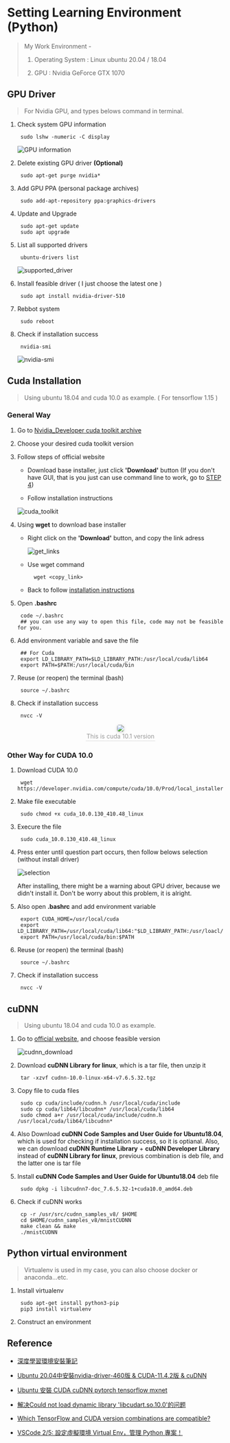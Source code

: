 # Setting Learning Environment (Python) #

> My Work Environment -
>
>1. Operating System : Linux ubuntu 20.04 / 18.04
>
>2. GPU : Nvidia GeForce GTX 1070

## GPU Driver ##

> For Nvidia GPU, and types belows command in terminal.

1. Check system GPU information

        sudo lshw -numeric -C display

    ![GPU information](./Picture/Env_Set/Driver/Check_GPU.png)

2. Delete existing GPU driver **(Optional)**

        sudo apt-get purge nvidia*

3. Add GPU PPA (personal package archives)

        sudo add-apt-repository ppa:graphics-drivers

4. Update and Upgrade

        sudo apt-get update
        sudo apt upgrade

5. List all supported drivers

        ubuntu-drivers list

    ![supported_driver](./Picture/Env_Set/Driver/supported_driver.png)

6. Install feasible driver ( I just choose the latest one )

        sudo apt install nvidia-driver-510

7. Rebbot system

        sudo reboot

8. Check if installation success

        nvidia-smi

    ![nvidia-smi](./Picture/Env_Set/Driver/nvidia-smi.png)

## Cuda Installation ##

> Using ubuntu 18.04 and cuda 10.0 as example. ( For tensorflow 1.15 )

### General Way ###

1. Go to [Nvidia_Developer cuda toolkit archive](https://developer.nvidia.com/cuda-toolkit-archive)

2. Choose your desired cuda toolkit version

3. Follow steps of official website

    - Download base installer, just click **'Download'** button (If you don't have GUI, that is you just can use command line to work, go to [STEP 4](#wget))

    - Follow installation instructions <span id='wbsite_step'></span>

    ![cuda_toolkit](./Picture/Env_Set/Cuda/cuda_toolkit.png)

4. Using **wget** to download base installer <span id='wget'></span>

    - Right click on the **'Download'** button, and copy the link adress

        ![get_links](./Picture/Env_Set/Cuda/get_links.png)

    - Use wget command

            wget <copy_link>

    - Back to follow [installation instructions](#wbsite_step)

5. Open **.bashrc**

        code ~/.bashrc
        ## you can use any way to open this file, code may not be feasible for you.

6. Add environment variable and save the file

        ## For Cuda
        export LD_LIBRARY_PATH=$LD_LIBRARY_PATH:/usr/local/cuda/lib64
        export PATH=$PATH:/usr/local/cuda/bin

7. Reuse (or reopen) the terminal (bash)

        source ~/.bashrc

8. Check if installation success

        nvcc -V

    <center>
    <img style="border-radius: 0.3125em; box-shadow: 0 2px 4px 0 rgba(34,36,38,.12),0 2px 10px 0 rgba(34,36,38,.08);" src="./Picture/Env_Set/Cuda/nvcc.png">
    <br>
    <div style="color:orange; border-bottom: 1px solid #d9d9d9; display: inline-block; color: #999; padding: 2px;">This is cuda 10.1 version</div>
    </center>

### Other Way for CUDA 10.0 ###

1. Download CUDA 10.0

        wget https://developer.nvidia.com/compute/cuda/10.0/Prod/local_installers/cuda_10.0.130_410.48_linux

2. Make file executable

        sudo chmod +x cuda_10.0.130_410.48_linux

3. Execure the file

        sudo cuda_10.0.130_410.48_linux

4. Press enter until question part occurs, then follow belows selection (without install driver)

    ![selection](./Picture/Env_Set/Cuda/selection.png)

    After installing, there might be a warning about GPU driver, because we didn't install it. Don't be worry about this problem, it is alright.

5. Also open **.bashrc** and add environment variable

        export CUDA_HOME=/usr/local/cuda
        export LD_LIBRARY_PATH=/usr/local/cuda/lib64:"$LD_LIBRARY_PATH:/usr/loacl/cuda/lib64:/usr/local/cuda/extras/CUPTI/lib64"
        export PATH=/usr/local/cuda/bin:$PATH

6. Reuse (or reopen) the terminal (bash)

        source ~/.bashrc

7. Check if installation success

        nvcc -V

## cuDNN ##

> Using ubuntu 18.04 and cuda 10.0 as example.

1. Go to [official website](https://developer.nvidia.com/rdp/cudnn-archive), and choose feasible version

    ![cudnn_download](./Picture/Env_Set/cuDNN/cudnn_download.png)

2. Download **cuDNN Library for linux**, which is a tar file, then unzip it

        tar -xzvf cudnn-10.0-linux-x64-v7.6.5.32.tgz

3. Copy file to cuda files

        sudo cp cuda/include/cudnn.h /usr/local/cuda/include
        sudo cp cuda/lib64/libcudnn* /usr/local/cuda/lib64
        sudo chmod a+r /usr/local/cuda/include/cudnn.h /usr/local/cuda/lib64/libcudnn*

4. Also Download **cuDNN Code Samples and User Guide for Ubuntu18.04**, which is used for checking if installation success, so it is optianal. Also, we can download **cuDNN Runtime Library** + **cuDNN Developer Library** instead of **cuDNN Library for linux**, previous combination is deb file, and the latter one is tar file

5. Install **cuDNN Code Samples and User Guide for Ubuntu18.04** deb file

        sudo dpkg -i libcudnn7-doc_7.6.5.32-1+cuda10.0_amd64.deb

6. Check if cuDNN works

        cp -r /usr/src/cudnn_samples_v8/ $HOME
        cd $HOME/cudnn_samples_v8/mnistCUDNN
        make clean && make
        ./mnistCUDNN

## Python virtual environment ##

> Virtualenv is used in my case, you can also choose docker or anaconda...etc.

1. Install virtualenv

        sudo apt-get install python3-pip
        pip3 install virtualenv

2. Construct an environment

## Reference ##

- [深度學習環境安裝筆記](https://ithelp.ithome.com.tw/articles/10191457)

- [Ubuntu 20.04中安裝nvidia-driver-460版 & CUDA-11.4.2版 & cuDNN](https://medium.com/@scofield44165/ubuntu-20-04%E4%B8%AD%E5%AE%89%E8%A3%9Dnvidia-driver-cuda-11-4-2%E7%89%88-cudnn-install-nvidia-driver-460-cuda-11-4-2-cudnn-6569ab816cc5)

- [Ubuntu 安裝 CUDA cuDNN pytorch tensorflow mxnet](https://mikethreeacer.medium.com/ubuntu-18-04-%E5%AE%89%E8%A3%9D-cuda-cudnn-anaconda-pytorch-1f170b3326a4#1b0a)

- [解决Could not load dynamic library 'libcudart.so.10.0'的问题](https://blog.csdn.net/u012388993/article/details/102573117)

- [Which TensorFlow and CUDA version combinations are compatible?](https://stackoverflow.com/questions/50622525/which-tensorflow-and-cuda-version-combinations-are-compatible)

- [VSCode 2/5: 設定虛擬環境 Virtual Env，管理 Python 專案！](https://pythonviz.com/vscode/visual-studio-code-virtual-environment-setup/)
